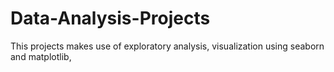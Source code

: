 # Data-Analysis-Projects
This projects makes use of exploratory analysis, visualization using seaborn and matplotlib, 


